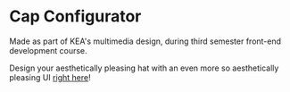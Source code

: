 # Cap Configurator

Made as part of KEA's multimedia design, during third semester front-end development course.

Design your aesthetically pleasing hat with an even more so aesthetically pleasing UI [right here](https://malthesers.github.io/cap-configurator/)!
